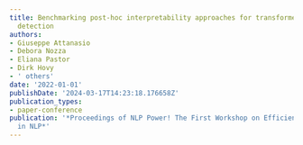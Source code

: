 ```yaml
---
title: Benchmarking post-hoc interpretability approaches for transformer-based misogyny
  detection
authors:
- Giuseppe Attanasio
- Debora Nozza
- Eliana Pastor
- Dirk Hovy
- ' others'
date: '2022-01-01'
publishDate: '2024-03-17T14:23:18.176658Z'
publication_types:
- paper-conference
publication: '*Proceedings of NLP Power! The First Workshop on Efficient Benchmarking
  in NLP*'
---
```

